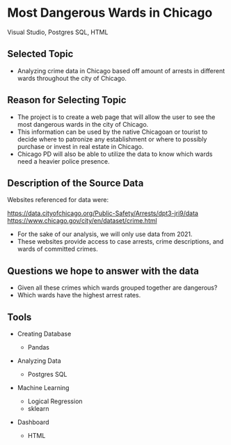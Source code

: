 # Most Dangerous Wards in Chicago
Visual Studio, Postgres SQL, HTML

## Selected Topic
- Analyzing crime data in Chicago based off amount of arrests in different wards throughout the city of Chicago.

## Reason for Selecting Topic
- The project is to create a web page that will allow the user to see the most dangerous wards in the city of Chicago.
- This information can be used by the native Chicagoan or tourist to decide where to patronize any establishment or where to possibly purchase or invest in real estate in Chicago.
- Chicago PD will also be able to utilize the data to know which wards need a heavier police presence.

## Description of the Source Data
Websites referenced for data were:

https://data.cityofchicago.org/Public-Safety/Arrests/dpt3-jri9/data
https://www.chicago.gov/city/en/dataset/crime.html

- For the sake of our analysis, we will only use data from 2021.
- These websites provide access to case arrests, crime descriptions, and wards of committed crimes.


## Questions we hope to answer with the data
- Given all these crimes which wards grouped together are dangerous?
- Which wards have the highest arrest rates.

## Tools
- Creating Database
    - Pandas
    
- Analyzing Data
    - Postgres SQL

- Machine Learning
    - Logical Regression
    - sklearn
    
- Dashboard
    - HTML

